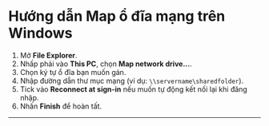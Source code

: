 # Hướng dẫn Map ổ đĩa mạng trên Windows

1. Mở **File Explorer**.
2. Nhấp phải vào **This PC**, chọn **Map network drive...**.
3. Chọn ký tự ổ đĩa bạn muốn gán.
4. Nhập đường dẫn thư mục mạng (ví dụ: `\\servername\sharedfolder`).
5. Tick vào **Reconnect at sign-in** nếu muốn tự động kết nối lại khi đăng nhập.
6. Nhấn **Finish** để hoàn tất.

---

